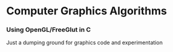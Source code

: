 # Computer Graphics Algorithms

### Using OpenGL/FreeGlut in C

Just a dumping ground for graphics code and experimentation
